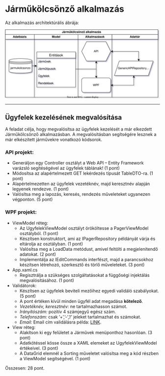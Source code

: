 # Járműkölcsönző alkalmazás

Az alkalmazás architektúrális ábrája:

![Ábra](./Eszközök/architektúra_ábra.svg)

---

## Ügyfelek kezelésének megvalósítása

A feladat célja, hogy megvalósítsa az ügyfelek kezelését a már elkezdett Járműkölcsönző alkalmazásban. A megvalósításban segítségére lesznek a már elkészített járművekre vonatkozó kódsorok.

### API projekt:
* Generáljon egy Controller osztályt a Web API – Entity Framework varázsló segítéségével az ügyfelek táblának! (1 pont)
* Módosítsa az alapértelmezett GET lekérdezés típusát TableDTO-ra. (1 pont)
* Alapértelmezetten az ügyfelek vezetéknév, majd keresztnév alapján legyenek rendezve. (1 pont)
* Valósítsa meg a lapozás, keresés, rendezés műveleteket ugyanezen végponton. (5 pont)

### WPF projekt:
* ViewModel réteg:
    * Az UgyfelekViewModel osztályt örököltesse a PagerViewModel osztályból. (1 pont)
    * Készítsen konstruktort, ami az IPagerRepository példányát várja és eltárolja az osztályban. (1 pont)
    * Valósítsa meg a LoadData metódust, amivel feltölti a megjelenítendő adatokat. (2 pont)
    * Implementálja az IEditCommands interfészt, majd a parancsokhoz készítsen létrehozó, szerkesztő és törlő műveleteket. (3 pont)
* App.xaml.cs
    * Regisztrálja a szükséges szolgáltatásokat a függőségi injektálás megvalósításához. (1 pont)
* Validátorok:
    * Készítsen az ügyfelek beviteli mezőihez egyedi validáló szabályokat. (5 pont)
    * A pont értéken kívül minden ügyfél adat megadása **kötelező**. 
    * *Vezetéknév, keresztnév:* ne tartalmazhasson számot.
    * *Irányítószám:* pozitív 4 számjegyű egész szám.
    * *Telefonszám:* csak ’+’,’-’,’/’ jeleket tartalmazhat és számokat.
    * *Email:* Email cím validálásra példa: [LINK](https://www.abstractapi.com/guides/validate-emails-in-c).
* View réteg:
    * Alakítson ki egy felületet a Járművek menüponthoz hasonlóan. (3 pont)
    * Adatkötéssel kösse össze a XAML elemeket az UgyfelekViewModel értékeivel. (3 pont)
    * A DataGrid elemnél a Sorting műveletet valósítsa meg a kód részben a ViewModel segítségével. (1 pont)

Összesen: 28 pont.
